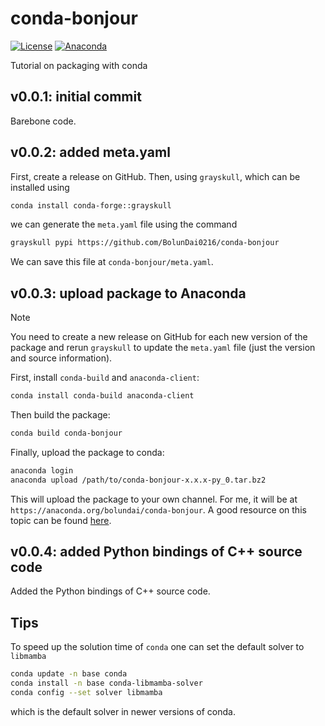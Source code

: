 # conda-bonjour

[![License](https://img.shields.io/badge/License-MIT-cfd8dc?style=flat-square&labelColor=orange&color=lightgray)](https://github.com/BolunDai0216/pypi-bonjour/blob/main/LICENSE)
[![Anaconda](https://img.shields.io/conda/vn/bolundai/conda-bonjour?style=flat-square&labelColor=orange&color=lightgray)](https://anaconda.org/bolundai/conda-bonjour)

Tutorial on packaging with conda 

## v0.0.1: initial commit

Barebone code.

## v0.0.2: added meta.yaml

First, create a release on GitHub. Then, using `grayskull`, which can be installed using

```bash
conda install conda-forge::grayskull
```

we can generate the `meta.yaml` file using the command

```bash
grayskull pypi https://github.com/BolunDai0216/conda-bonjour
```

We can save this file at `conda-bonjour/meta.yaml`.

## v0.0.3: upload package to Anaconda

> [!NOTE]
> You need to create a new release on GitHub for each new version of the package and rerun `grayskull` to update the `meta.yaml` file (just the version and source information).

First, install `conda-build` and `anaconda-client`:

```bash
conda install conda-build anaconda-client
```

Then build the package:

```bash
conda build conda-bonjour
```

Finally, upload the package to conda:

```bash
anaconda login
anaconda upload /path/to/conda-bonjour-x.x.x-py_0.tar.bz2
```

This will upload the package to your own channel. For me, it will be at `https://anaconda.org/bolundai/conda-bonjour`. A good resource on this topic can be found [here](https://docs.anaconda.com/anacondaorg/user-guide/packages/conda-packages/#uploading-conda-packages). 

## v0.0.4: added Python bindings of C++ source code

Added the Python bindings of C++ source code.

## Tips

To speed up the solution time of `conda` one can set the default solver to `libmamba`

```bash
conda update -n base conda 
conda install -n base conda-libmamba-solver
conda config --set solver libmamba
```

which is the default solver in newer versions of conda.
